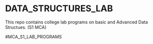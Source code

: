 # DATA_STRUCTURES_LAB
This repo contains college lab programs on basic and Advanced Data Structues. (S1 MCA)

#MCA_S1_LAB_PROGRAMS

